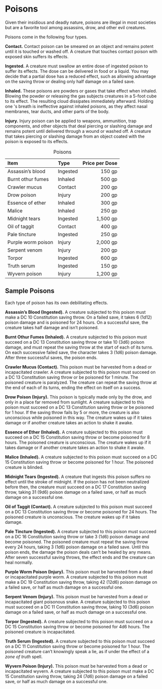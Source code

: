 # Poisons
Given their insidious and deadly nature, poisons are illegal in most societies but are a favorite tool among assassins, drow, and other evil creatures.

Poisons come in the following four types.

**Contact.** Contact poison can be smeared on an object and remains potent until it is touched or washed off. A creature that touches contact poison with exposed skin suffers its effects.

**Ingested.** A creature must swallow an entire dose of ingested poison to suffer its effects. The dose can be delivered in food or a liquid. You may decide that a partial dose has a reduced effect, such as allowing advantage on the saving throw or dealing only half damage on a failed save.

**Inhaled.** These poisons are powders or gases that take effect when inhaled. Blowing the powder or releasing the gas subjects creatures in a 5-foot cube to its effect. The resulting cloud dissipates immediately afterward. Holding one 's breath is ineffective against inhaled poisons, as they affect nasal membranes, tear ducts, and other parts of the body.

**Injury.** Injury poison can be applied to weapons, ammunition, trap components, and other objects that deal piercing or slashing damage and remains potent until delivered through a wound or washed off. A creature that takes piercing or slashing damage from an object coated with the poison is exposed to its effects.


<table>
<caption id="poisons">Poisons</caption>
<colgroup>
<col style="text-align:left;"/>
<col style="text-align:left;"/>
<col style="text-align:right;"/>
</colgroup>

<thead>
<tr>
	<th style="text-align:left;">Item</th>
	<th style="text-align:left;">Type</th>
	<th style="text-align:right;">Price per Dose</th>
</tr>
</thead>

<tbody>
<tr>
	<td style="text-align:left;">Assassin&#8217;s blood</td>
	<td style="text-align:left;">Ingested</td>
	<td style="text-align:right;">150&nbsp;gp</td>
</tr>
<tr>
	<td style="text-align:left;">Burnt othur fumes</td>
	<td style="text-align:left;">Inhaled</td>
	<td style="text-align:right;">500&nbsp;gp</td>
</tr>
<tr>
	<td style="text-align:left;">Crawler mucus</td>
	<td style="text-align:left;">Contact</td>
	<td style="text-align:right;">200&nbsp;gp</td>
</tr>
<tr>
	<td style="text-align:left;">Drow poison</td>
	<td style="text-align:left;">Injury</td>
	<td style="text-align:right;">200&nbsp;gp</td>
</tr>
<tr>
	<td style="text-align:left;">Essence of ether</td>
	<td style="text-align:left;">Inhaled</td>
	<td style="text-align:right;">300&nbsp;gp</td>
</tr>
<tr>
	<td style="text-align:left;">Malice</td>
	<td style="text-align:left;">Inhaled</td>
	<td style="text-align:right;">250&nbsp;gp</td>
</tr>
<tr>
	<td style="text-align:left;">Midnight tears</td>
	<td style="text-align:left;">Ingested</td>
	<td style="text-align:right;">1,500&nbsp;gp</td>
</tr>
<tr>
	<td style="text-align:left;">Oil of taggit</td>
	<td style="text-align:left;">Contact</td>
	<td style="text-align:right;">400&nbsp;gp</td>
</tr>
<tr>
	<td style="text-align:left;">Pale tincture</td>
	<td style="text-align:left;">Ingested</td>
	<td style="text-align:right;">250&nbsp;gp</td>
</tr>
<tr>
	<td style="text-align:left;">Purple worm poison</td>
	<td style="text-align:left;">Injury</td>
	<td style="text-align:right;">2,000&nbsp;gp</td>
</tr>
<tr>
	<td style="text-align:left;">Serpent venom</td>
	<td style="text-align:left;">Injury</td>
	<td style="text-align:right;">200&nbsp;gp</td>
</tr>
<tr>
	<td style="text-align:left;">Torpor</td>
	<td style="text-align:left;">Ingested</td>
	<td style="text-align:right;">600&nbsp;gp</td>
</tr>
<tr>
	<td style="text-align:left;">Truth serum</td>
	<td style="text-align:left;">Ingested</td>
	<td style="text-align:right;">150&nbsp;gp</td>
</tr>
<tr>
	<td style="text-align:left;">Wyvern poison</td>
	<td style="text-align:left;">Injury</td>
	<td style="text-align:right;">1,200&nbsp;gp</td>
</tr>
</tbody>
</table>


## Sample Poisons
Each type of poison has its own debilitating effects.

**Assassin’s Blood (Ingested).** A creature subjected to this poison must make a DC 10 Constitution saving throw. On a failed save, it takes 6 (1d12) poison damage and is poisoned for 24 hours. On a successful save, the creature takes half damage and isn’t poisoned.

**Burnt Othur Fumes (Inhaled).** A creature subjected to this poison must succeed on a DC 13 Constitution saving throw or take 10 (3d6) poison damage, and must repeat the saving throw at the start of each of its turns. On each successive failed save, the character takes 3 (1d6) poison damage. After three successful saves, the poison ends.

**Crawler Mucus (Contact).** This poison must be harvested from a dead or incapacitated crawler. A creature subjected to this poison must succeed on a DC 13 Constitution saving throw or be poisoned for 1 minute. The poisoned creature is paralyzed. The creature can repeat the saving throw at the end of each of its turns, ending the effect on itself on a success.

**Drow Poison (Injury).** This poison is typically made only by the drow, and only in a place far removed from sunlight. A creature subjected to this poison must succeed on a DC 13 Constitution saving throw or be poisoned for 1 hour. If the saving throw fails by 5 or more, the creature is also unconscious while poisoned in this way. The creature wakes up if it takes damage or if another creature takes an action to shake it awake.

**Essence of Ether (Inhaled).** A creature subjected to this poison must succeed on a DC 15 Constitution saving throw or become poisoned for 8 hours. The poisoned creature is unconscious. The creature wakes up if it takes damage or if another creature takes an action to shake it awake.

**Malice (Inhaled).** A creature subjected to this poison must succeed on a DC 15 Constitution saving throw or become poisoned for 1 hour. The poisoned creature is blinded.

**Midnight Tears (Ingested).** A creature that ingests this poison suffers no effect until the stroke of midnight. If the poison has not been neutralized before then, the creature must succeed on a DC 17 Constitution saving throw, taking 31 (9d6) poison damage on a failed save, or half as much damage on a successful one.

**Oil of Taggit (Contact).** A creature subjected to this poison must succeed on a DC 13 Constitution saving throw or become poisoned for 24 hours. The poisoned creature is unconscious. The creature wakes up if it takes damage.

**Pale Tincture (Ingested).** A creature subjected to this poison must succeed on a DC 16 Constitution saving throw or take 3 (1d6) poison damage and become poisoned. The poisoned creature must repeat the saving throw every 24 hours, taking 3 (1d6) poison damage on a failed save. Until this poison ends, the damage the poison deals can’t be healed by any means. After seven successful saving throws, the effect ends and the creature can heal normally.

**Purple Worm Poison (Injury).** This poison must be harvested from a dead or incapacitated purple worm. A creature subjected to this poison must make a DC 19 Constitution saving throw, taking 42 (12d6) poison damage on a failed save, or half as much damage on a successful one.

**Serpent Venom (Injury).** This poison must be harvested from a dead or incapacitated giant poisonous snake. A creature subjected to this poison must succeed on a DC 11 Constitution saving throw, taking 10 (3d6) poison damage on a failed save, or half as much damage on a successful one.

**Torpor (Ingested).** A creature subjected to this poison must succeed on a DC 15 Constitution saving throw or become poisoned for 4d6 hours. The poisoned creature is incapacitated.

**Truth Serum (Ingested).** A creature subjected to this poison must succeed on a DC 11 Constitution saving throw or become poisoned for 1 hour. The poisoned creature can’t knowingly speak a lie, as if under the effect of a *zone of truth* spell.

**Wyvern Poison (Injury).** This poison must be harvested from a dead or incapacitated wyvern. A creature subjected to this poison must make a DC 15 Constitution saving throw, taking 24 (7d6) poison damage on a failed save, or half as much damage on a successful one.
